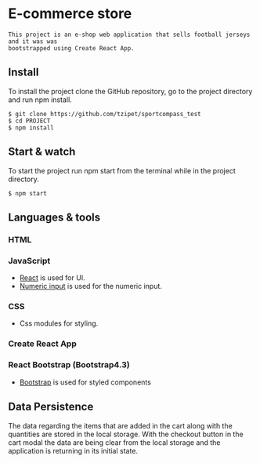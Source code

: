 # E-commerce store

    This project is an e-shop web application that sells football jerseys and it was was
    bootstrapped using Create React App.

## Install

To install the project clone the GitHub repository, go to the project directory and run npm install.

    $ git clone https://github.com/tzipet/sportcompass_test
    $ cd PROJECT
    $ npm install

## Start & watch

To start the project run npm start from the terminal while in the project directory.

    $ npm start

## Languages & tools

### HTML

### JavaScript

- [React](http://facebook.github.io/react) is used for UI.
- [Numeric input](https://www.npmjs.com/package/react-numeric-input) is used for the numeric input.

### CSS

- Css modules for styling.

### Create React App

### React Bootstrap (Bootstrap4.3)

- [Bootstrap](https://react-bootstrap.github.io/) is used for styled components

## Data Persistence

The data regarding the items that are added in the cart along with the quantities are stored in the local storage.
With the checkout button in the cart modal the data are being clear from the local storage and the application is returning in its initial state.
